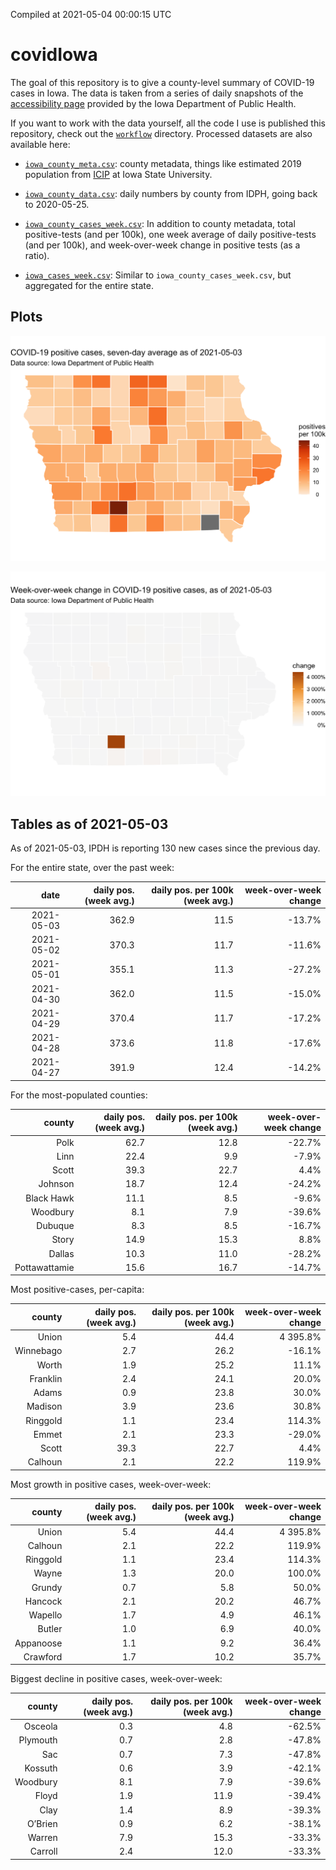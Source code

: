 Compiled at 2021-05-04 00:00:15 UTC

<!-- README.md is generated from README.Rmd. Please edit that file -->

# covidIowa

<!-- badges: start -->

<!-- badges: end -->

The goal of this repository is to give a county-level summary of
COVID-19 cases in Iowa. The data is taken from a series of daily
snapshots of the [accessibility
page](https://coronavirus.iowa.gov/pages/access) provided by the Iowa
Department of Public Health.

If you want to work with the data yourself, all the code I use is
published this repository, check out the [`workflow`](workflow)
directory. Processed datasets are also available here:

  - [`iowa_county_meta.csv`](https://raw.githubusercontent.com/ijlyttle/covidIowa/master/workflow/data/99-publish/iowa_county_meta.csv):
    county metadata, things like estimated 2019 population from
    [ICIP](https://www.icip.iastate.edu/tables/population/counties-estimates)
    at Iowa State University.

  - [`iowa_county_data.csv`](https://raw.githubusercontent.com/ijlyttle/covidIowa/master/workflow/data/99-publish/iowa_county_data.csv):
    daily numbers by county from IDPH, going back to 2020-05-25.

  - [`iowa_county_cases_week.csv`](https://raw.githubusercontent.com/ijlyttle/covidIowa/master/workflow/data/99-publish/iowa_county_data.csv):
    In addition to county metadata, total positive-tests (and per 100k),
    one week average of daily positive-tests (and per 100k), and
    week-over-week change in positive tests (as a ratio).

  - [`iowa_cases_week.csv`](https://raw.githubusercontent.com/ijlyttle/covidIowa/master/workflow/data/99-publish/iowa_cases_week.csv):
    Similar to `iowa_county_cases_week.csv`, but aggregated for the
    entire state.

## Plots

![](workflow/data/99-publish/iowa_cases.png)

![](workflow/data/99-publish/iowa_change.png)

## Tables as of 2021-05-03

As of 2021-05-03, IPDH is reporting 130 new cases since the previous
day.

For the entire state, over the past week:

|       date | daily pos. (week avg.) | daily pos. per 100k (week avg.) | week-over-week change |
| ---------: | ---------------------: | ------------------------------: | --------------------: |
| 2021-05-03 |                  362.9 |                            11.5 |               \-13.7% |
| 2021-05-02 |                  370.3 |                            11.7 |               \-11.6% |
| 2021-05-01 |                  355.1 |                            11.3 |               \-27.2% |
| 2021-04-30 |                  362.0 |                            11.5 |               \-15.0% |
| 2021-04-29 |                  370.4 |                            11.7 |               \-17.2% |
| 2021-04-28 |                  373.6 |                            11.8 |               \-17.6% |
| 2021-04-27 |                  391.9 |                            12.4 |               \-14.2% |

For the most-populated counties:

|        county | daily pos. (week avg.) | daily pos. per 100k (week avg.) | week-over-week change |
| ------------: | ---------------------: | ------------------------------: | --------------------: |
|          Polk |                   62.7 |                            12.8 |               \-22.7% |
|          Linn |                   22.4 |                             9.9 |                \-7.9% |
|         Scott |                   39.3 |                            22.7 |                  4.4% |
|       Johnson |                   18.7 |                            12.4 |               \-24.2% |
|    Black Hawk |                   11.1 |                             8.5 |                \-9.6% |
|      Woodbury |                    8.1 |                             7.9 |               \-39.6% |
|       Dubuque |                    8.3 |                             8.5 |               \-16.7% |
|         Story |                   14.9 |                            15.3 |                  8.8% |
|        Dallas |                   10.3 |                            11.0 |               \-28.2% |
| Pottawattamie |                   15.6 |                            16.7 |               \-14.7% |

Most positive-cases, per-capita:

|    county | daily pos. (week avg.) | daily pos. per 100k (week avg.) | week-over-week change |
| --------: | ---------------------: | ------------------------------: | --------------------: |
|     Union |                    5.4 |                            44.4 |              4 395.8% |
| Winnebago |                    2.7 |                            26.2 |               \-16.1% |
|     Worth |                    1.9 |                            25.2 |                 11.1% |
|  Franklin |                    2.4 |                            24.1 |                 20.0% |
|     Adams |                    0.9 |                            23.8 |                 30.0% |
|   Madison |                    3.9 |                            23.6 |                 30.8% |
|  Ringgold |                    1.1 |                            23.4 |                114.3% |
|     Emmet |                    2.1 |                            23.3 |               \-29.0% |
|     Scott |                   39.3 |                            22.7 |                  4.4% |
|   Calhoun |                    2.1 |                            22.2 |                119.9% |

Most growth in positive cases, week-over-week:

|    county | daily pos. (week avg.) | daily pos. per 100k (week avg.) | week-over-week change |
| --------: | ---------------------: | ------------------------------: | --------------------: |
|     Union |                    5.4 |                            44.4 |              4 395.8% |
|   Calhoun |                    2.1 |                            22.2 |                119.9% |
|  Ringgold |                    1.1 |                            23.4 |                114.3% |
|     Wayne |                    1.3 |                            20.0 |                100.0% |
|    Grundy |                    0.7 |                             5.8 |                 50.0% |
|   Hancock |                    2.1 |                            20.2 |                 46.7% |
|   Wapello |                    1.7 |                             4.9 |                 46.1% |
|    Butler |                    1.0 |                             6.9 |                 40.0% |
| Appanoose |                    1.1 |                             9.2 |                 36.4% |
|  Crawford |                    1.7 |                            10.2 |                 35.7% |

Biggest decline in positive cases, week-over-week:

|   county | daily pos. (week avg.) | daily pos. per 100k (week avg.) | week-over-week change |
| -------: | ---------------------: | ------------------------------: | --------------------: |
|  Osceola |                    0.3 |                             4.8 |               \-62.5% |
| Plymouth |                    0.7 |                             2.8 |               \-47.8% |
|      Sac |                    0.7 |                             7.3 |               \-47.8% |
|  Kossuth |                    0.6 |                             3.9 |               \-42.1% |
| Woodbury |                    8.1 |                             7.9 |               \-39.6% |
|    Floyd |                    1.9 |                            11.9 |               \-39.4% |
|     Clay |                    1.4 |                             8.9 |               \-39.3% |
|  O’Brien |                    0.9 |                             6.2 |               \-38.1% |
|   Warren |                    7.9 |                            15.3 |               \-33.3% |
|  Carroll |                    2.4 |                            12.0 |               \-33.3% |
